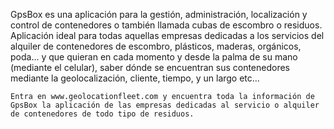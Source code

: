 GpsBox es una aplicación para la gestión, administración, localización y control de contenedores o también llamada cubas de escombro o residuos.
Aplicación ideal para todas aquellas empresas dedicadas a los servicios del alquiler de  contenedores de escombro, plásticos, maderas, orgánicos, poda... y que quieran en cada momento y desde la palma de su mano (mediante el celular), saber dónde se encuentran sus contenedores mediante la geolocalización, cliente, tiempo, y un largo etc...

    Entra en www.geolocationfleet.com y encuentra toda la información de GpsBox la aplicación de las empresas dedicadas al servicio o alquiler de contenedores de todo tipo de residuos.
